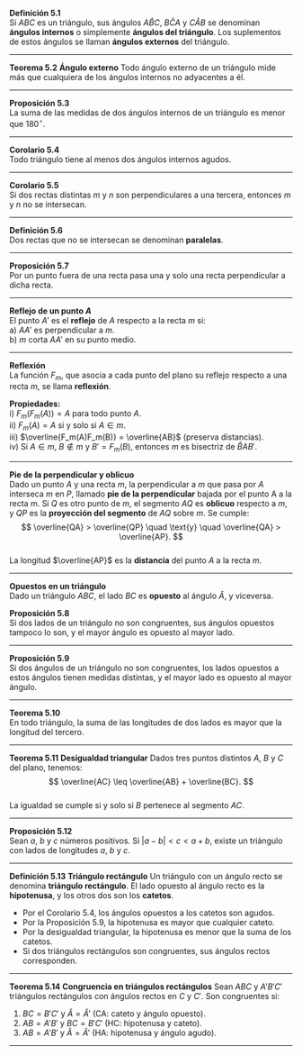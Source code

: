 **Definición 5.1**  
Si $ABC$ es un triángulo, sus ángulos $A\hat{B}C$, $B\hat{C}A$ y $C\hat{A}B$ se denominan **ángulos internos** o simplemente **ángulos del triángulo**. Los suplementos de estos ángulos se llaman **ángulos externos** del triángulo.

---

**Teorema 5.2**
**Ángulo externo** 
Todo ángulo externo de un triángulo mide más que cualquiera de los ángulos internos no adyacentes a él.

---

**Proposición 5.3**  
La suma de las medidas de dos ángulos internos de un triángulo es menor que $180^\circ$.

---

**Corolario 5.4**  
Todo triángulo tiene al menos dos ángulos internos agudos.

---

**Corolario 5.5**  
Si dos rectas distintas $m$ y $n$ son perpendiculares a una tercera, entonces $m$ y $n$ no se intersecan.

---

**Definición 5.6**  
Dos rectas que no se intersecan se denominan **paralelas**.

---

**Proposición 5.7**  
Por un punto fuera de una recta pasa una y solo una recta perpendicular a dicha recta.

---

**Reflejo de un punto $A$**  
El punto $A'$ es el **reflejo** de $A$ respecto a la recta $m$ si:  
a) $AA'$ es perpendicular a $m$.  
b) $m$ corta $AA'$ en su punto medio.

---

**Reflexión**  
La función $F_m$, que asocia a cada punto del plano su reflejo respecto a una recta $m$, se llama **reflexión**.  

**Propiedades:**  
i) $F_m(F_m(A)) = A$ para todo punto $A$.  
ii) $F_m(A) = A$ si y solo si $A \in m$.  
iii) $\overline{F_m(A)F_m(B)} = \overline{AB}$ (preserva distancias).  
iv) Si $A \in m$, $B \notin m$ y $B' = F_m(B)$, entonces $m$ es bisectriz de $\hat BAB'$.

---

**Pie de la perpendicular y oblicuo**  
Dado un punto $A$ y una recta $m$, la perpendicular a $m$ que pasa por $A$ interseca $m$ en $P$, llamado **pie de la perpendicular** bajada por el punto A a la recta m. 
Si $Q$ es otro punto de $m$, el segmento $AQ$ es **oblicuo** respecto a $m$, y $QP$ es la **proyección del segmento** de $AQ$ sobre $m$. Se cumple:  
$$
\overline{QA} > \overline{QP} \quad \text{y} \quad \overline{QA} > \overline{AP}.
$$  
La longitud $\overline{AP}$ es la **distancia** del punto $A$ a la recta $m$.

---

**Opuestos en un triángulo**  
Dado un triángulo $ABC$, el lado $BC$ es **opuesto** al ángulo $\hat A$, y viceversa.

**Proposición 5.8**  
Si dos lados de un triángulo no son congruentes, sus ángulos opuestos tampoco lo son, y el mayor ángulo es opuesto al mayor lado.

---

**Proposición 5.9**  
Si dos ángulos de un triángulo no son congruentes, los lados opuestos a estos ángulos tienen medidas distintas, y el mayor lado es opuesto al mayor ángulo.

---

**Teorema 5.10**  
En todo triángulo, la suma de las longitudes de dos lados es mayor que la longitud del tercero.

---

**Teorema 5.11**
**Desigualdad triangular**
Dados tres puntos distintos $A$, $B$ y $C$ del plano, tenemos:  
$$
\overline{AC} \leq \overline{AB} + \overline{BC}.
$$  
La igualdad se cumple si y solo si $B$ pertenece al segmento $AC$.

---

**Proposición 5.12**  
Sean $a$, $b$ y $c$ números positivos. Si $|a - b| < c < a + b$, existe un triángulo con lados de longitudes $a$, $b$ y $c$.

---

**Definición 5.13**
**Triángulo rectángulo** 
Un triángulo con un ángulo recto se denomina **triángulo  rectángulo**. El lado opuesto al ángulo recto es la **hipotenusa**, y los otros dos son los **catetos**.  

- Por el Corolario 5.4, los ángulos opuestos a los catetos son agudos.  
- Por la Proposición 5.9, la hipotenusa es mayor que cualquier cateto.  
- Por la desigualdad triangular, la hipotenusa es menor que la suma de los catetos.  
- Si dos triángulos rectángulos son congruentes, sus ángulos rectos corresponden.

---

**Teorema 5.14**
**Congruencia en triángulos rectángulos**
Sean $ABC$ y $A'B'C'$ triángulos rectángulos con ángulos rectos en $C$ y $C'$. Son congruentes si:  
1. $BC = B'C'$ y $\hat A = \hat A'$ (CA: cateto y ángulo opuesto).  
2. $AB = A'B'$ y $BC = B'C'$ (HC: hipotenusa y cateto).  
3. $AB = A'B'$ y $\hat A = \hat A'$ (HA: hipotenusa y ángulo agudo).  

---

